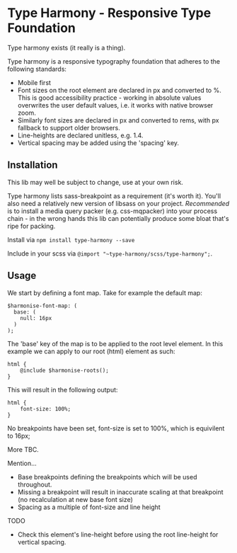 # Type Harmony - Responsive Type Foundation

Type harmony exists (it really is a thing).

Type harmony is a responsive typography foundation that adheres to the following standards:

- Mobile first
- Font sizes on the root element are declared in px and converted to %. This is good accessibility practice - working in absolute values overwrites the user default values, i.e. it works with native browser zoom.
- Similarly font sizes are declared in px and converted to rems, with px fallback to support older browsers.
- Line-heights are declared unitless, e.g. 1.4.
- Vertical spacing may be added using the 'spacing' key.



## Installation

This lib may well be subject to change, use at your own risk.

Type harmony lists sass-breakpoint as a requirement (it's worth it). You'll also need a relatively new version of libsass on your project. *Recommended* is to install a media query packer (e.g. css-mqpacker) into your process chain - in the wrong hands this lib can potentially produce some bloat that's ripe for packing.

Install via `npm install type-harmony --save`

Include in your scss via `@import "~type-harmony/scss/type-harmony";`.


## Usage

We start by defining a font map. Take for example the default map:

```
$harmonise-font-map: (
  base: (
    null: 16px
  )
);

```

The 'base' key of the map is to be applied to the root level element. In this example we can apply to our root (html) element as such:
```
html {
	@include $harmonise-roots();
}
```

This will result in the following output:
```
html {
    font-size: 100%;
}
```

No breakpoints have been set, font-size is set to 100%, which is equivilent to 16px;

More TBC.


Mention...
- Base breakpoints defining the breakpoints which will be used throughout.
- Missing a breakpoint will result in inaccurate scaling at that breakpoint (no recalculation at new base font size)
- Spacing as a multiple of font-size and line height


TODO
- Check this element's line-height before using the root line-height for vertical spacing.
